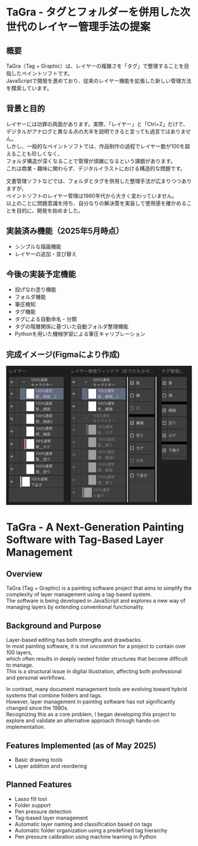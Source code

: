 # TaGra - タグとフォルダーを併用した次世代のレイヤー管理手法の提案

## 概要

TaGra（Tag + Graphic）は、レイヤーの複雑さを「タグ」で整理することを目指したペイントソフトです。  
JavaScriptで開発を進めており、従来のレイヤー機能を拡張した新しい管理方法を模索しています。

## 背景と目的
レイヤーには功罪の両面があります。実際、「レイヤー」と「Ctrl+Z」だけで、デジタルがアナログと異なる点の大半を説明できると言っても過言ではありません。<br>
しかし、一般的なペイントソフトでは、作品制作の過程でレイヤー数が100を超えることも珍しくなく、  
フォルダ構造が深くなることで管理が煩雑になるという課題があります。  
これは商業・趣味に関わらず、デジタルイラストにおける構造的な問題です。

文書管理ソフトなどでは、フォルダとタグを併用した整理手法が広まりつつありますが、  
ペイントソフトのレイヤー管理は1980年代から大きく変わっていません。  
以上のことに問題意識を持ち、自分なりの解決策を実装して使用感を確かめることを目的に、開発を始めました。

## 実装済み機能（2025年5月時点）
- シンプルな描画機能
- レイヤーの追加・並び替え

## 今後の実装予定機能

- 投げなわ塗り機能
- フォルダ機能
- 筆圧検知
- タグ機能
- タグによる自動命名・分類
- タグの階層関係に基づいた自動フォルダ整理機能
- Pythonを用いた機械学習による筆圧キャリブレーション

## 完成イメージ(Figmaにより作成)
![TaGra UI Concept](/images/tagra_image.png)

# TaGra - A Next-Generation Painting Software with Tag-Based Layer Management

## Overview

TaGra (Tag + Graphic) is a painting software project that aims to simplify the complexity of layer management using a tag-based system.  
The software is being developed in JavaScript and explores a new way of managing layers by extending conventional functionality.

## Background and Purpose

Layer-based editing has both strengths and drawbacks.  
In most painting software, it is not uncommon for a project to contain over 100 layers,  
which often results in deeply nested folder structures that become difficult to manage.  
This is a structural issue in digital illustration, affecting both professional and personal workflows.

In contrast, many document management tools are evolving toward hybrid systems that combine folders and tags.  
However, layer management in painting software has not significantly changed since the 1980s.  
Recognizing this as a core problem, I began developing this project to explore and validate an alternative approach through hands-on implementation.

## Features Implemented (as of May 2025)

- Basic drawing tools  
- Layer addition and reordering

## Planned Features

- Lasso fill tool  
- Folder support  
- Pen pressure detection  
- Tag-based layer management  
- Automatic layer naming and classification based on tags  
- Automatic folder organization using a predefined tag hierarchy  
- Pen pressure calibration using machine learning in Python

